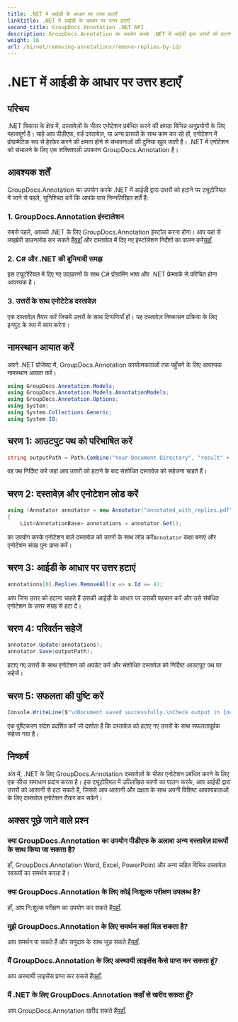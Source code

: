 ```yaml
---
title: .NET में आईडी के आधार पर उत्तर हटाएँ
linktitle: .NET में आईडी के आधार पर उत्तर हटाएँ
second_title: GroupDocs.Annotation .NET API
description: GroupDocs.Annotation का उपयोग करके .NET में आईडी द्वारा उत्तरों को हटाने का तरीका जानें। कुशल दस्तावेज़ एनोटेशन प्रबंधन के लिए हमारे चरण-दर-चरण ट्यूटोरियल का पालन करें।
weight: 16
url: /hi/net/removing-annotations/remove-replies-by-id/
---
```


# .NET में आईडी के आधार पर उत्तर हटाएँ

## परिचय
.NET विकास के क्षेत्र में, दस्तावेज़ों के भीतर एनोटेशन प्रबंधित करने की क्षमता विभिन्न अनुप्रयोगों के लिए महत्वपूर्ण है। चाहे आप पीडीएफ, वर्ड दस्तावेज़, या अन्य प्रारूपों के साथ काम कर रहे हों, एनोटेशन में प्रोग्रामेटिक रूप से हेरफेर करने की क्षमता होने से संभावनाओं की दुनिया खुल जाती है। .NET में एनोटेशन को संभालने के लिए एक शक्तिशाली उपकरण GroupDocs.Annotation है।
## आवश्यक शर्तें
GroupDocs.Annotation का उपयोग करके .NET में आईडी द्वारा उत्तरों को हटाने पर ट्यूटोरियल में जाने से पहले, सुनिश्चित करें कि आपके पास निम्नलिखित शर्तें हैं:
### 1. GroupDocs.Annotation इंस्टालेशन
 सबसे पहले, आपको .NET के लिए GroupDocs.Annotation इंस्टॉल करना होगा। आप यहां से लाइब्रेरी डाउनलोड कर सकते हैं[यहाँ](https://releases.groupdocs.com/annotation/net/) और दस्तावेज़ में दिए गए इंस्टॉलेशन निर्देशों का पालन करें[यहाँ](https://tutorials.groupdocs.com/annotation/net/).
### 2. C# और .NET की बुनियादी समझ
इस ट्यूटोरियल में दिए गए उदाहरणों के साथ C# प्रोग्रामिंग भाषा और .NET फ्रेमवर्क से परिचित होना आवश्यक है।
### 3. उत्तरों के साथ एनोटेटेड दस्तावेज़
एक दस्तावेज़ तैयार करें जिसमें उत्तरों के साथ टिप्पणियाँ हों। यह दस्तावेज़ निष्कासन प्रक्रिया के लिए इनपुट के रूप में काम करेगा।

## नामस्थान आयात करें
अपने .NET प्रोजेक्ट में, GroupDocs.Annotation कार्यात्मकताओं तक पहुँचने के लिए आवश्यक नामस्थान आयात करें।
```csharp
using GroupDocs.Annotation.Models;
using GroupDocs.Annotation.Models.AnnotationModels;
using GroupDocs.Annotation.Options;
using System;
using System.Collections.Generic;
using System.IO;
```
## चरण 1: आउटपुट पथ को परिभाषित करें
```csharp
string outputPath = Path.Combine("Your Document Directory", "result" + Path.GetExtension("input.pdf"));
```
वह पथ निर्दिष्ट करें जहां आप उत्तरों को हटाने के बाद संशोधित दस्तावेज़ को सहेजना चाहते हैं।
## चरण 2: दस्तावेज़ और एनोटेशन लोड करें
```csharp
using (Annotator annotator = new Annotator("annotated_with_replies.pdf"))
{
    List<AnnotationBase> annotations = annotator.Get();
```
 का उपयोग करके एनोटेशन वाले दस्तावेज़ को उत्तरों के साथ लोड करें`Annotator` कक्षा बनाएं और एनोटेशन संग्रह पुनः प्राप्त करें।
## चरण 3: आईडी के आधार पर उत्तर हटाएं
```csharp
annotations[0].Replies.RemoveAll(x => x.Id == 4);
```
आप जिस उत्तर को हटाना चाहते हैं उसकी आईडी के आधार पर उसकी पहचान करें और उसे संबंधित एनोटेशन के उत्तर संग्रह से हटा दें।
## चरण 4: परिवर्तन सहेजें
```csharp
annotator.Update(annotations);
annotator.Save(outputPath);
```
हटाए गए उत्तरों के साथ एनोटेशन को अपडेट करें और संशोधित दस्तावेज़ को निर्दिष्ट आउटपुट पथ पर सहेजें।
## चरण 5: सफलता की पुष्टि करें
```csharp
Console.WriteLine($"\nDocument saved successfully.\nCheck output in {outputPath}.");
```
एक पुष्टिकरण संदेश प्रदर्शित करें जो दर्शाता है कि दस्तावेज़ को हटाए गए उत्तरों के साथ सफलतापूर्वक सहेजा गया है।

## निष्कर्ष
अंत में, .NET के लिए GroupDocs.Annotation दस्तावेज़ों के भीतर एनोटेशन प्रबंधित करने के लिए एक सीधा समाधान प्रदान करता है। इस ट्यूटोरियल में उल्लिखित चरणों का पालन करके, आप आईडी द्वारा उत्तरों को आसानी से हटा सकते हैं, जिससे आप आसानी और दक्षता के साथ अपनी विशिष्ट आवश्यकताओं के लिए दस्तावेज़ एनोटेशन तैयार कर सकेंगे।
## अक्सर पूछे जाने वाले प्रश्न
### क्या GroupDocs.Annotation का उपयोग पीडीएफ के अलावा अन्य दस्तावेज़ प्रारूपों के साथ किया जा सकता है?
हाँ, GroupDocs.Annotation Word, Excel, PowerPoint और अन्य सहित विभिन्न दस्तावेज़ स्वरूपों का समर्थन करता है।
### क्या GroupDocs.Annotation के लिए कोई निःशुल्क परीक्षण उपलब्ध है?
 हाँ, आप नि:शुल्क परीक्षण का उपयोग कर सकते हैं[यहाँ](https://releases.groupdocs.com/).
### मुझे GroupDocs.Annotation के लिए समर्थन कहां मिल सकता है?
 आप समर्थन पा सकते हैं और समुदाय के साथ जुड़ सकते हैं[यहाँ](https://forum.groupdocs.com/c/annotation/10).
### मैं GroupDocs.Annotation के लिए अस्थायी लाइसेंस कैसे प्राप्त कर सकता हूं?
 आप अस्थायी लाइसेंस प्राप्त कर सकते हैं[यहाँ](https://purchase.groupdocs.com/temporary-license/).
### मैं .NET के लिए GroupDocs.Annotation कहाँ से खरीद सकता हूँ?
 आप GroupDocs.Annotation खरीद सकते हैं[यहाँ](https://purchase.groupdocs.com/buy).